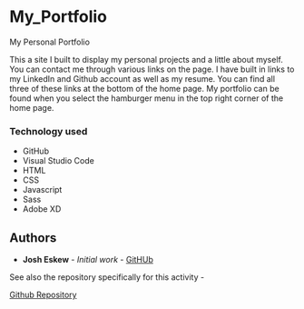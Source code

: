# My_Portfolio




My Personal Portfolio

This a site I built to display my personal projects and a little about myself. You can contact me through various links on the page. I have built in links to my LinkedIn and Github account as well as my resume. You can find all three of these links at the bottom of the home page. My portfolio can be found when you select the hamburger menu in the top right corner of the home page. 


### Technology used

* GitHub
* Visual Studio Code
* HTML
* CSS
* Javascript
* Sass
* Adobe XD


## Authors

* **Josh Eskew** - *Initial work* - [GitHUb](#)


See also the repository specifically for this activity - 

[Github Repository](https://github.com/GTJ82/My_Portfolio)






